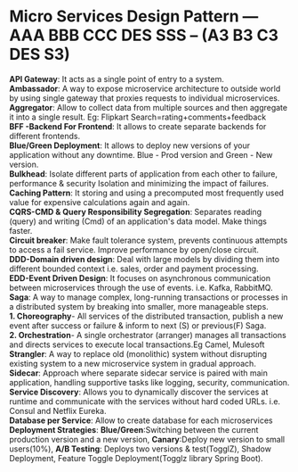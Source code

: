 # Micro Services Design Pattern — **AAA BBB CCC DES SSS** – (A3 B3 C3 DES S3)

**API Gateway**: It acts as a single point of entry to a system.<br />
**Ambassador**: A way to expose microservice architecture to outside world by using single gateway that proxies requests to individual microservices.<br />
**Aggregator**: Allow to collect data from multiple sources and then aggregate it into a single result. Eg: Flipkart Search=rating+comments+feedback<br />
**BFF -Backend For Frontend**: It allows to create separate backends for different frontends.<br />
**Blue/Green Deployment**: It allows to deploy new versions of your application without any downtime. Blue - Prod version and Green - New version.<br />
**Bulkhead**: Isolate different parts of application from each other to failure, performance & security Isolation and minimizing the impact of failures.<br />
**Caching Pattern**: It storing and using a precomputed most frequently used value for expensive calculations again and again.<br />
**CQRS-CMD & Query Responsibility Segregation**: Separates reading (query) and writing (Cmd) of an application's data model. Make things faster.<br />
**Circuit breaker**: Make fault tolerance system, prevents continuous attempts to access a fail service. Improve performance by open/close circuit.<br />
**DDD-Domain driven design**: Deal with large models by dividing them into different bounded context i.e. sales, order and payment processing.<br />
**EDD-Event Driven Design**: It focuses on asynchronous communication between microservices through the use of events. i.e. Kafka, RabbitMQ.<br />
**Saga**: A way to manage complex, long-running transactions or processes in a distributed system by breaking into smaller, more manageable steps.<br />
**1. Choreography**- All services of the distributed transaction, publish a new event after success or failure & inform to next (S) or previous(F) Saga.<br />
**2. Orchestration**- A single orchestrator (arranger) manages all transactions and directs services to execute local transactions.Eg Camel, Mulesoft<br />
**Strangler**: A way to replace old (monolithic) system without disrupting existing system to a new microservice system in gradual approach. <br />
**Sidecar**: Approach where separate sidecar service is paired with main application, handling supportive tasks like logging, security, communication.<br />
**Service Discovery**: Allows you to dynamically discover the services at runtime and communicate with the services without hard coded URLs. i.e. Consul and Netflix Eureka.<br />
**Database per Service**: Allow to create database for each microservices <br />
**Deployment Strategies**: **Blue/Green**:Switching between the current production version and a new version, **Canary**:Deploy new version to small users(10%), **A/B Testing**: Deploys two versions & test(TogglZ), Shadow Deployment, Feature Toggle Deployment(Togglz library Spring Boot).
